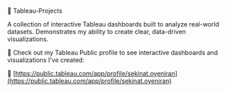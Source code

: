 📌 Tableau-Projects

A collection of interactive Tableau dashboards built to analyze real-world datasets. Demonstrates my ability to create clear, data-driven visualizations.


📌 Check out my Tableau Public profile to see interactive dashboards and visualizations I've created:

🔗 [https://public.tableau.com/app/profile/sekinat.oyeniran](https://public.tableau.com/app/profile/sekinat.oyeniran)
